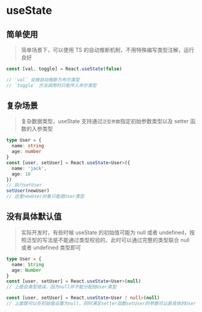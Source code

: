 # useState [​](#useState)

## 简单使用 [​](#basic)

> 简单场景下，可以使用 TS 的自动推断机制，不用特殊编写类型注解，运行良好

```ts
const [val, toggle] = React.useState(false)

// `val` 会被自动推断为布尔类型
// `toggle` 方法调用时只能传入布尔类型
```

## 复杂场景 [​](#complex)

> 复杂数据类型，useState 支持通过`泛型参数`指定初始参数类型以及 setter 函数的入参类型

```ts
type User = {
  name: string
  age: number
}
const [user, setUser] = React.useState<User>({
  name: 'jack',
  age: 18
})
// 执行setUser
setUser(newUser)
// 这里newUser对象只能是User类型
```

## 没有具体默认值 [​](#specific)

> 实际开发时，有些时候 useState 的初始值可能为 null 或者 undefined，按照泛型的写法是不能通过类型校验的，此时可以通过完整的类型联合 null 或者 undefined 类型即可

```ts
type User = {
  name: String
  age: Number
}
const [user, setUser] = React.useState<User>(null)
// 上面会类型错误，因为null并不能分配给User类型

const [user, setUser] = React.useState<User | null>(null)
// 上面既可以在初始值设置为null，同时满足setter函数setUser的参数可以是具体的User类型
```
